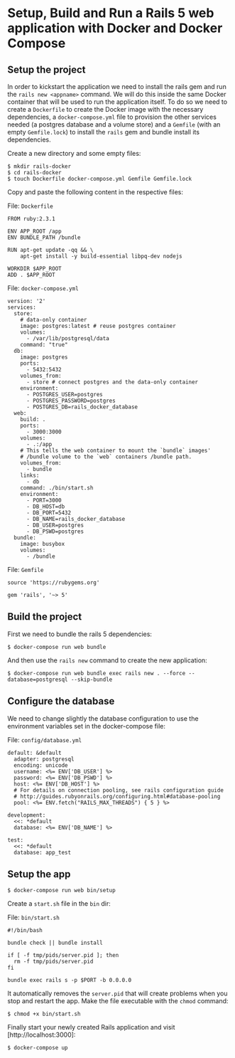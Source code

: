 # Setup, Build and Run a Rails 5 web application with Docker and Docker Compose

## Setup the project

In order to kickstart the application we need to install the rails gem and run the
`rails new <appname>` command. We will do this inside the same Docker container
that will be used to run the application itself. To do so we need to create a
`Dockerfile` to create the Docker image with the necessary dependencies, a
`docker-compose.yml` file to provision the other services needed (a postgres
database and a volume store) and a `Gemfile` (with an empty `Gemfile.lock`) to
install the `rails` gem and bundle install its dependencies.

Create a new directory and some empty files:

```
$ mkdir rails-docker
$ cd rails-docker
$ touch Dockerfile docker-compose.yml Gemfile Gemfile.lock
```

Copy and paste the following content in the respective files:

File: `Dockerfile`
```
FROM ruby:2.3.1

ENV APP_ROOT /app
ENV BUNDLE_PATH /bundle

RUN apt-get update -qq && \
    apt-get install -y build-essential libpq-dev nodejs

WORKDIR $APP_ROOT
ADD . $APP_ROOT
```

File: `docker-compose.yml`
```
version: '2'
services:
  store:
    # data-only container
    image: postgres:latest # reuse postgres container
    volumes:
      - /var/lib/postgresql/data
    command: "true"
  db:
    image: postgres
    ports:
      - 5432:5432
    volumes_from:
      - store # connect postgres and the data-only container
    environment:
      - POSTGRES_USER=postgres
      - POSTGRES_PASSWORD=postgres
      - POSTGRES_DB=rails_docker_database
  web:
    build: .
    ports:
      - 3000:3000
    volumes:
      - .:/app
    # This tells the web container to mount the `bundle` images'
    # /bundle volume to the `web` containers /bundle path.
    volumes_from:
      - bundle
    links:
      - db
    command: ./bin/start.sh
    environment:
      - PORT=3000
      - DB_HOST=db
      - DB_PORT=5432
      - DB_NAME=rails_docker_database
      - DB_USER=postgres
      - DB_PSWD=postgres
  bundle:
    image: busybox
    volumes:
      - /bundle
```

File: `Gemfile`
```
source 'https://rubygems.org'

gem 'rails', '~> 5'
```

## Build the project

First we need to bundle the rails 5 dependencies:
```
$ docker-compose run web bundle
```

And then use the `rails new` command to create the new application:
```
$ docker-compose run web bundle exec rails new . --force --database=postgresql --skip-bundle
```

## Configure the database

We need to change slightly the database configuration to use the environment
variables set in the docker-compose file:

File: `config/database.yml`
```
default: &default
  adapter: postgresql
  encoding: unicode
  username: <%= ENV['DB_USER'] %>
  password: <%= ENV['DB_PSWD'] %>
  host: <%= ENV['DB_HOST'] %>
  # For details on connection pooling, see rails configuration guide
  # http://guides.rubyonrails.org/configuring.html#database-pooling
  pool: <%= ENV.fetch("RAILS_MAX_THREADS") { 5 } %>

development:
  <<: *default
  database: <%= ENV['DB_NAME'] %>

test:
  <<: *default
  database: app_test
```

## Setup the app

```
$ docker-compose run web bin/setup
```

Create a `start.sh` file in the `bin` dir:

File: `bin/start.sh`
```
#!/bin/bash

bundle check || bundle install

if [ -f tmp/pids/server.pid ]; then
  rm -f tmp/pids/server.pid
fi

bundle exec rails s -p $PORT -b 0.0.0.0
```

It automatically removes the `server.pid` that will create problems when you stop
and restart the app.
Make the file executable with the `chmod` command:
```
$ chmod +x bin/start.sh
```

Finally start your newly created Rails application and visit [http://localhost:3000]:
```
$ docker-compose up
```
